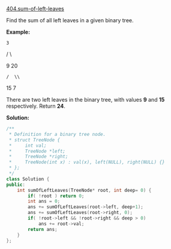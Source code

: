 [404.sum-of-left-leaves](https://leetcode.com/problems/sum-of-left-leaves/)  

Find the sum of all left leaves in a given binary tree.

**Example:**

  
    3
  
   / \\
  
  9  20
  
    /  \\
  
   15   7
  

  
There are two left leaves in the binary tree, with values **9** and **15** respectively. Return **24**.  



**Solution:**  

```cpp
/**
 * Definition for a binary tree node.
 * struct TreeNode {
 *     int val;
 *     TreeNode *left;
 *     TreeNode *right;
 *     TreeNode(int x) : val(x), left(NULL), right(NULL) {}
 * };
 */
class Solution {
public:
    int sumOfLeftLeaves(TreeNode* root, int deep= 0) {
        if( !root ) return 0;
        int ans = 0;
        ans += sumOfLeftLeaves(root->left, deep+1);
        ans += sumOfLeftLeaves(root->right, 0);
        if( !root->left && !root->right && deep > 0)
            ans += root->val;
        return ans;
    }
};
```
      